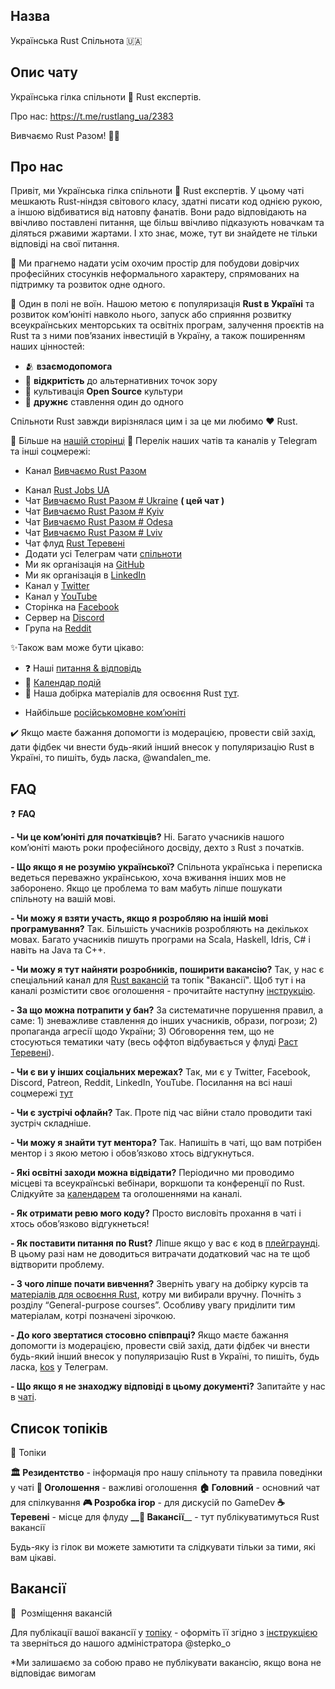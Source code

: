## Назва
Українська Rust Спільнота 🇺🇦

## Опис чату
Українська гілка спільноти 🦀 Rust експертів.

Про нас: https://t.me/rustlang_ua/2383

Вивчаємо Rust Разом! 💙💛

## Про нас

Привіт, ми Українська гілка спільноти 🦀 Rust експертів. У цьому чаті мешкають Rust-ніндзя світового класу, здатні писати код однією рукою, а іншою відбиватися від натовпу фанатів. Вони радо відповідають на ввічливо поставлені питання, ще більш ввічливо підказують новачкам та діляться ржавими жартами. І хто знає, може, тут ви знайдете не тільки відповіді на свої питання.

🏁 Ми прагнемо надати усім охочим простір для побудови довірчих професійних стосунків неформального характеру, спрямованих на підтримку та розвиток одне одного.

🤝 Один в полі не воїн. Нашою метою є популяризація **Rust в Україні** та розвиток ком’юніті навколо нього, запуск або сприяння розвитку всеукраїнських менторських та освітніх програм, залучення проєктів на Rust та з ними пов’язаних інвестицій в Україну, а також поширенням наших цінностей:

- 🫂 **взаємодопомога**
- 🐣 **відкритість** до альтернативних точок зору
- 📃 культивація **Open Source** культури
- 🤗 **дружнє** ставлення один до одного

Спільноти Rust завжди вирізнялася цим і за це ми любимо ❤️ Rust.

📃 Більше на [нашій сторінці](https://github.com/rust-lang-ua/learn_rust_together)
💬 Перелік наших чатів та каналів у Telegram та інші соцмережі:

- Канал [Вивчаємо Rust Разом](https://t.me/learn_rust_ukr)
<!-- - English channel [Learn Rust Together](https://t.me/learn_rust) -->
- Канал [Rust Jobs UA](https://t.me/rust_jobs_ua)   
- Чат [Вивчаємо Rust Разом # Ukraine](https://t.me/rustlang_ua) **( цей чат )**
- Чат [Вивчаємо Rust Разом # Kyiv](https://t.me/learn_rust_together_kyiv)
- Чат [Вивчаємо Rust Разом # Odesa](https://t.me/learn_rust_together_odesa)
- Чат [Вивчаємо Rust Разом # Lviv](https://t.me/learn_rust_together_lviv)
- Чат флуд [Rust Теревені](https://t.me/rust_tereveni)
- Додати усі Телеграм чати [спільноти](https://t.me/addlist/9eO5-savTm9mMDJi)
- Ми як організація на [GitHub](https://github.com/rust-lang-ua)
- Ми як організація в [LinkedIn](https://www.linkedin.com/company/ukrainian-rust-community)
- Канал у [Twitter](https://twitter.com/LearnTogetherP)
- Канал у [YouTube](https://www.youtube.com/channel/UCmkAFUu2MVOX8ly0LjB6TMA)
- Сторінка на [Facebook](https://www.facebook.com/learntogetherpro) 
- Сервер на [Discord](https://discord.com/invite/JVCZfTVf5A)  
- Група на [Reddit](https://www.reddit.com/r/rustlang_ua) 


✨Також вам може бути цікаво:

- ❓ Наші [питання & відповідь](https://t.me/rustlang_ua/2344)
- 📅 [Календар подій](https://t.me/rustlang_ua/2350) 
- 📖 Наша добірка матеріалів для освоєння Rust [тут](https://github.com/rust-lang-ua/learn_rust_together/blob/master/learn.md).
<!-- - Чат [Rust Peerlab](https://t.me/peerlab_kharkiv_rust) в Харкові -->
- Найбільше [російськомовне ком’юніті](https://t.me/rustlang_ru)

✔️ Якщо маєте бажання допомогти із модерацією, провести свій захід, дати фідбек чи внести будь-який інший внесок у популяризацію Rust в Україні, то пишіть, будь ласка, @wandalen_me.

## FAQ

❓ **FAQ**

__- Чи це ком’юніті для початківців?__
Ні. Багато учасників нашого ком’юніті мають роки професійного досвіду, дехто з Rust з початків.

__- Що якщо я не розумію української?__
Спільнота українська і переписка ведеться переважно українською, хоча вживання інших мов не заборонено. Якщо це проблема то вам мабуть ліпше пошукати спільноту на вашій мові.

__- Чи можу я взяти участь, якщо я розробляю на іншій мові програмування?__
Так. Більшість учасників розробляють на декількох мовах. Багато учасників пишуть програми на Scala, Haskell, Idris, C# і навіть на Java та C++. 

__- Чи можу я тут найняти розробників, поширити вакансію?__
Так, у нас є спеціальний канал для [Rust вакансій](https://t.me/rust_jobs_ua) та топік "Вакансії". Щоб тут і на каналі розмістити  своє оголошення - прочитайте наступну [інструкцію](https://telegra.ph/Rust-Jobs-UA-07-12).

__- За що можна потрапити у бан?__
За систематичне порушення правил, а саме: 1) зневажливе ставлення до інших учасників, образи, погрози; 2) пропаганда агресії щодо України; 3) Обговорення тем, що не стосуються тематики чату (весь оффтоп відбувається у флуді [Раст Теревені](https://t.me/rust_tereveni)).

__- Чи є ви у інших соціальних мережах?__ 
Так, ми є у Twitter, Facebook, Discord, Patreon, Reddit, LinkedIn, YouTube. Посилання на всі наші соцмережі [тут](https://t.me/rustlang_ua/2383) 

__- Чи є зустрічі офлайн?__
Так. Проте під час війни стало проводити такі зустріч складніше. 

__- Чи можу я знайти тут ментора?__
Так. Напишіть в чаті, що вам потрібен ментор і з якою метою і обов’язково хтось відгукнуться.

__- Які освітні заходи можна відвідати?__
Періодично ми проводимо місцеві та всеукраїнські вебінари, воркшопи та конференції по Rust. Слідкуйте за [календарем](https://calendar.google.com/calendar/u/0?cid=OWpobWZuYTJmdjcyNjFxNjNzaDV1aHZhNWNAZ3JvdXAuY2FsZW5kYXIuZ29vZ2xlLmNvbQ) та оголошеннями на каналі.

__- Як отримати ревю мого коду?__
Просто висловіть прохання в чаті і хтось обов’язково відгукнеться! 

__- Як поставити питання по Rust?__
Ліпше якщо у вас є код в [плейграунді](https://play.rust-lang.org/). В цьому разі нам не доводиться витрачати додатковий час на те щоб відтворити проблему. 

__- З чого ліпше почати вивчення?__
Зверніть увагу на добірку курсів та [матеріалів для освоєння Rust](https://github.com/rust-lang-ua/learn_rust_together), котру ми вибирали вручну. Почніть з розділу “General-purpose courses”. Особливу увагу приділити тим матеріалам, котрі позначені зірочкою. 

__- До кого звертатися стосовно співпраці?__
 Якщо маєте бажання допомогти із модерацією, провести свій захід, дати фідбек чи внести будь-який інший внесок у популяризацію Rust в Україні, то пишіть, будь ласка, [kos](https://t.me/wandalen_me) у Телеграм. 


__- Що якщо я не знаходжу відповіді в цьому документі?__
Запитайте у нас в [чаті](https://t.me/rustlang_ua).


## Список топіків

📌 Топіки

**__🏛 Резидентство__** - інформація про нашу спільноту та правила поведінки у чаті
**__💬 Оголошення__** - важливі оголошення
**__🏠 Головний__** - основний чат для спілкування
**__🎮 Розробка ігор__** - для дискусій по GameDev
**__☕️ Теревені__** - місце для флуду
**__💼 Вакансії**__ - тут публікуватимуться Rust вакансії

Будь-яку із гілок ви можете замютити та слідкувати тільки за тими, які вам цікаві.


## Вакансії

💼  Розміщення вакансій

Для публікації вашої вакансії у [топіку](https://t.me/rustlang_ua/70336) - оформіть її згідно з [інструкцією](https://telegra.ph/Rust-Jobs-UA-07-12) та зверніться до нашого адміністратора @stepko_o

*Ми залишаємо за собою право не публікувати вакансію, якщо вона не відповідає вимогам
